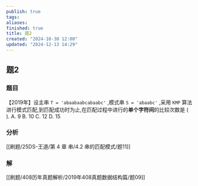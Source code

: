 ```yaml
---
publish: true
tags: 
aliases: 
finished: true
title: 题2
created: "2024-10-30 12:00"
updated: "2024-12-13 14:29"
---
```

## 题2
### 题目
【2019年】设主串 `T = 'abaabaabcabaabc'` ,模式串 `S = 'abaabc'` ,采用 `KMP` 算法进行模式匹配,到匹配成功时为止,在匹配过程中进行的**单个字符间**的比较次数是 ( ).
A. 9 
B. 10 
C. 12 
D. 15
### 分析
[[刷题/25DS-王道/第 4 章 串/4.2 串的匹配模式/题11]]
### 解
[[刷题/408历年真题解析/2019年408真题数据结构篇/题09]]